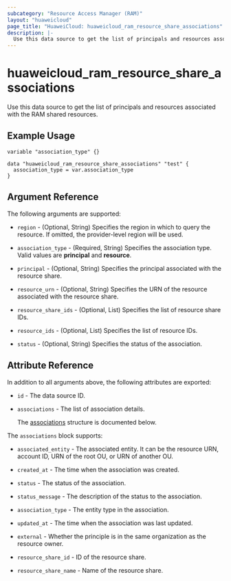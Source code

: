 ```yaml
---
subcategory: "Resource Access Manager (RAM)"
layout: "huaweicloud"
page_title: "HuaweiCloud: huaweicloud_ram_resource_share_associations"
description: |-
  Use this data source to get the list of principals and resources associated with the RAM shared resources.
---
```


# huaweicloud_ram_resource_share_associations

Use this data source to get the list of principals and resources associated with the RAM shared resources.

## Example Usage

```hcl
variable "association_type" {}

data "huaweicloud_ram_resource_share_associations" "test" {
  association_type = var.association_type
}
```

## Argument Reference

The following arguments are supported:

* `region` - (Optional, String) Specifies the region in which to query the resource.
  If omitted, the provider-level region will be used.

* `association_type` - (Required, String) Specifies the association type. Valid values are **principal** and **resource**.

* `principal` - (Optional, String) Specifies the principal associated with the resource share.

* `resource_urn` - (Optional, String) Specifies the URN of the resource associated with the resource share.

* `resource_share_ids` - (Optional, List) Specifies the list of resource share IDs.

* `resource_ids` - (Optional, List) Specifies the list of resource IDs.

* `status` - (Optional, String) Specifies the status of the association.

## Attribute Reference

In addition to all arguments above, the following attributes are exported:

* `id` - The data source ID.

* `associations` - The list of association details.

  The [associations](#associations_struct) structure is documented below.

<a name="associations_struct"></a>
The `associations` block supports:

* `associated_entity` - The associated entity. It can be the resource URN, account ID, URN of the root OU, or URN of
  another OU.

* `created_at` - The time when the association was created.

* `status` - The status of the association.

* `status_message` - The description of the status to the association.

* `association_type` - The entity type in the association.

* `updated_at` - The time when the association was last updated.

* `external` - Whether the principle is in the same organization as the resource owner.

* `resource_share_id` - ID of the resource share.

* `resource_share_name` - Name of the resource share.
